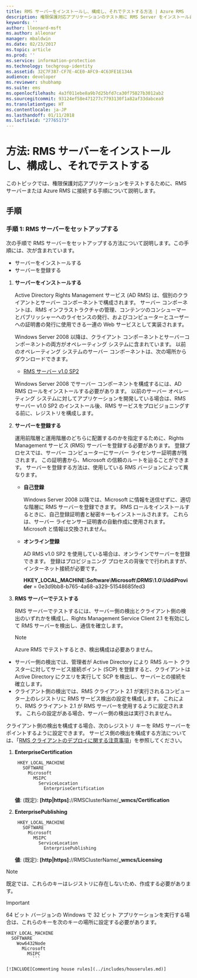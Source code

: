 ```yaml
---
title: RMS サーバーをインストールし、構成し、それでテストする方法 | Azure RMS
description: 権限保護対応アプリケーションのテスト用に RMS Server をインストールおよび構成します。
keywords: ''
author: lleonard-msft
ms.author: alleonar
manager: mbaldwin
ms.date: 02/23/2017
ms.topic: article
ms.prod: ''
ms.service: information-protection
ms.technology: techgroup-identity
ms.assetid: 32C7F387-CF7E-4CE0-AFC9-4C63FE1E134A
audience: developer
ms.reviewer: shubhamp
ms.suite: ems
ms.openlocfilehash: 4a3f011ebe8a9b7d25bfd7ca30f75827b3012ab2
ms.sourcegitcommit: 93124ef58e471277c7793130f1a82af33dabcea9
ms.translationtype: HT
ms.contentlocale: ja-JP
ms.lasthandoff: 01/11/2018
ms.locfileid: "27765173"
---
```

# <a name="how-to-install-configure-and-test-with-an-rms-server"></a>方法: RMS サーバーをインストールし、構成し、それでテストする

このトピックでは、権限保護対応アプリケーションをテストするために、RMS サーバーまたは Azure RMS に接続する手順について説明します。
 
## <a name="instructions"></a>手順

### <a name="step-1-setup-your-rms-server"></a>手順 1: RMS サーバーをセットアップする

次の手順で RMS サーバーをセットアップする方法について説明します。この手順には、次が含まれています。

-   サーバーをインストールする
-   サーバーを登録する

1.  **サーバーをインストールする**

    Active Directory Rights Management サービス (AD RMS) は、個別のクライアントとサーバー コンポーネントで構成されます。 サーバー コンポーネントは、RMS インフラストラクチャの管理、コンテンツのコンシューマーとパブリッシャーへのライセンスの発行、およびコンピューターとユーザーへの証明書の発行に使用できる一連の Web サービスとして実装されます。

    Windows Server 2008 以降は、クライアント コンポーネントとサーバーコンポーネントの両方がオペレーティング システムに含まれています。 以前のオペレーティング システムのサーバー コンポーネントは、次の場所からダウンロードできます。

    -   [RMS サーバー v1.0 SP2](http://go.microsoft.com/fwlink/p/?linkid=73722)

    Windows Server 2008 でサーバー コンポーネントを構成するには、AD RMS ロールをインストールする必要があります。 以前のサーバー オペレーティング システムに対してアプリケーションを開発している場合は、RMS サーバー v1.0 SP2 のインストール後、RMS サービスをプロビジョニングする前に、レジストリを構成します。

2.  **サーバーを登録する**

    運用前階層と運用階層のどちらに配置するのかを指定するために、Rights Management サービス (RMS) サーバーを登録する必要があります。 登録プロセスでは、サーバー コンピューターにサーバー ライセンサー証明書が残されます。 この証明書から、Microsoft の信頼のルートを辿ることができます。 サーバーを登録する方法は、使用している RMS バージョンによって異なります。

    -   **自己登録**

        Windows Server 2008 以降では、Microsoft に情報を送信せずに、適切な階層に RMS サーバーを登録できます。 RMS ロールをインストールするときに、自己登録証明書と秘密キーもインストールされます。 これらは、サーバー ライセンサー証明書の自動作成に使用されます。 Microsoft と情報は交換されません。

    -   **オンライン登録**

        AD RMS v1.0 SP2 を使用している場合は、オンラインでサーバーを登録できます。 登録はプロビジョニング プロセスの背後でで行われますが、インターネット接続が必要です。

        **HKEY\_LOCAL\_MACHINE**\\**Software**\\**Microsoft**\\**DRMS**\\**1.0**\\**UddiProvider** = 0e3d9bb8-b765-4a68-a329-51548685fed3

3. **RMS サーバーでテストする**

    RMS サーバーでテストするには、サーバー側の検出とクライアント側の検出のいずれかを構成し、Rights Management Service Client 2.1 を有効にして RMS サーバーを検出し、通信を確立します。

    > [!Note]
    > Azure RMS でテストするとき、検出構成は必要ありません。

  - サーバー側の検出では、管理者が Active Directory により RMS ルート クラスターに対してサービス接続ポイント (SCP) を登録すると、クライアントは Active Directory にクエリを実行して SCP を検出し、サーバーとの接続を確立します。
  - クライアント側の検出では、RMS クライアント 2.1 が実行されるコンピューター上のレジストリに RMS サービス検出の設定を構成します。 これにより、RMS クライアント 2.1 が RMS サーバーを使用するように設定されます。 これらの設定がある場合、サーバー側の検出は実行されません。

  クライアント側の検出を構成する場合、次のレジストリ キーを RMS サーバーをポイントするように設定できます。 サービス側の検出を構成する方法については、「[RMS クライアントのデプロイに関する注意事項](https://technet.microsoft.com/library/jj159267(WS.10).aspx)」を参照してください。

1. **EnterpriseCertification**

        HKEY_LOCAL_MACHINE
          SOFTWARE
            Microsoft
              MSIPC
                ServiceLocation
                  EnterpriseCertification

   **値**: (既定): **[http|https]**://RMSClusterName/**_wmcs/Certification**

2. **EnterprisePublishing**

        HKEY_LOCAL_MACHINE
          SOFTWARE
            Microsoft
              MSIPC
                ServiceLocation
                  EnterprisePublishing
                  
   **値**: (既定): **[http|https]**://RMSClusterName/**_wmcs/Licensing**

>[!NOTE] 
> 既定では、これらのキーはレジストリに存在しないため、作成する必要があります。

>[!IMPORTANT] 
> 64 ビット バージョンの Windows で 32 ビット アプリケーションを実行する場合は、これらのキーを次のキーの場所に設定する必要があります。<p>
  ```    
  HKEY_LOCAL_MACHINE
    SOFTWARE
      Wow6432Node
        Microsoft
          MSIPC
            ```

[!INCLUDE[Commenting house rules](../includes/houserules.md)]